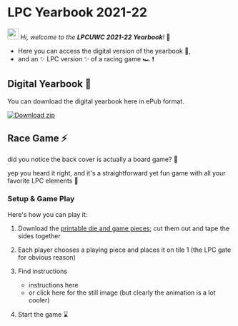 # LPC Yearbook 2021-22 


<img src="https://media.giphy.com/media/hvRJCLFzcasrR4ia7z/giphy.gif" width="25px"/>  *Hi, welcome to the **LPCUWC 2021-22 Yearbook**!* 🥳
- Here you can access the digital version of the yearbook 📒,
- and an ✨ LPC version ✨ of a racing game 🏎 ❗️


## Digital Yearbook :book:
You can download the digital yearbook here in ePub format. 

 

<!-- BEGIN DOWNLOAD BUTTON -->
[![Download zip](https://custom-icon-badges.herokuapp.com/badge/-Download-F25278?style=for-the-badge&logo=download&logoColor=white "Download zip")]()
<!-- END DOWNLOAD BUTTON -->



## Race Game :zap:
did you notice the back cover is actually a board game? 🧐

yep you heard it right, and it's a straightforward yet fun game with all your favorite LPC elements 🤪

### Setup & Game Play 
Here's how you can play it:

1. Download the [printable die and game pieces](https://github.com/yearbook22-lpc/LPC-Yearbook-21-22/blob/main/Printable.png); cut them out and tape the sides together

2. Each player chooses a playing piece and places it on tile 1 (the LPC gate for obvious reason) 

3. Find instructions 
    - instructions here
    - or click here for the still image (but clearly the animation is a lot cooler)


4. Start the game :hourglass:
